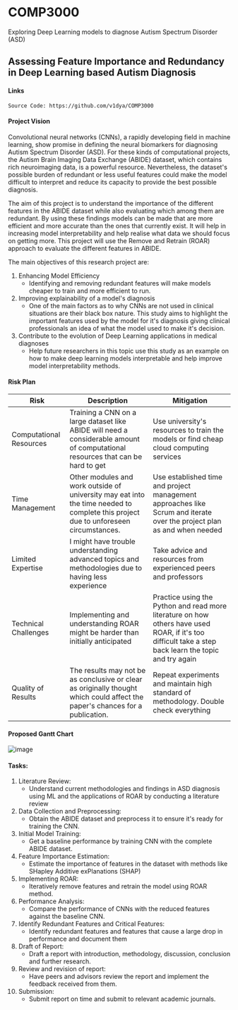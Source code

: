 # COMP3000
Exploring Deep Learning models to diagnose Autism Spectrum Disorder (ASD)

## Assessing Feature Importance and Redundancy in Deep Learning based Autism Diagnosis

#### Links
	Source Code: https://github.com/v1dya/COMP3000
#### Project Vision
Convolutional neural networks (CNNs), a rapidly developing field in machine learning, show promise in defining the neural biomarkers for diagnosing Autism Spectrum Disorder (ASD). For these kinds of computational projects, the Autism Brain Imaging Data Exchange (ABIDE) dataset, which contains rich neuroimaging data, is a powerful resource. Nevertheless, the dataset's possible burden of redundant or less useful features could make the model difficult to interpret and reduce its capacity to provide the best possible diagnosis.

The aim of this project is to understand the importance of the different features in the ABIDE dataset while also evaluating which among them are redundant. By using these findings models can be made that are more efficient and more accurate than the ones that currently exist. It will help in increasing model interpretability and help realise what data we should focus on getting more. This project will use the Remove and Retrain (ROAR) approach to evaluate the different features in ABIDE.

The main objectives of this research project are:
1. Enhancing Model Efficiency
	-  Identifying and removing redundant features will make models cheaper to train and more efficient to run.
2. Improving explainability of a model's diagnosis
	- One of the main factors as to why CNNs are not used in clinical situations are their black box nature. This study aims to highlight the important features used by the model for it's diagnosis giving clinical professionals an idea of what the model used to make it's decision.
3. Contribute to the evolution of Deep Learning applications in medical diagnoses
	- Help future researchers in this topic use this study as an example on how to make deep learning models interpretable and help improve model interpretability methods.
#### Risk Plan

| Risk | Description | Mitigation |
|------|-------------|------------|
|Computational Resources|Training a CNN on a large dataset like ABIDE will need a considerable amount of computational resources that can be hard to get|Use university's resources to train the models or find cheap cloud computing services|
|Time Management|Other modules and work outside of university may eat into the time needed to complete this project due to unforeseen circumstances.|Use established time and project management approaches like Scrum and iterate over the project plan as and when needed|
|Limited Expertise|I might have trouble understanding advanced topics and methodologies due to having less experience| Take advice and resources from experienced peers and professors|
|Technical Challenges|Implementing and understanding ROAR might be harder than initially anticipated|Practice using the Python and read more literature on how others have used ROAR, if it's too difficult take a step back learn the topic and try again|
|Quality of Results|The results may not be as conclusive or clear as originally thought which could affect the paper's chances for a publication.|Repeat experiments and maintain high standard of methodology. Double check everything|

#### Proposed Gantt Chart
![image](https://github.com/v1dya/COMP3000/assets/55044178/11e1fdf0-3dcb-4957-9859-56dd5c3d2b25)
#### Tasks:
1. Literature Review:
	- Understand current methodologies and findings in ASD diagnosis using ML and the applications of ROAR by conducting a literature review
2. Data Collection and Preprocessing:
	- Obtain the ABIDE dataset and preprocess it to ensure it's ready for training the CNN.
3. Initial Model Training:
	- Get a baseline performance by training CNN with the complete ABIDE dataset.
4. Feature Importance Estimation:
	- Estimate the importance of features in the dataset with methods like SHapley Additive exPlanations (SHAP)
5. Implementing ROAR:
	- Iteratively remove features and retrain the model using ROAR method.
6. Performance Analysis:
	- Compare the performance of CNNs with the reduced features against the baseline CNN.
7. Identify Redundant Features and Critical Features:
	- Identify redundant features and features that cause a large drop in performance and document them
8. Draft of Report:
	- Draft a report with introduction, methodology, discussion, conclusion and further research.
9. Review and revision of report:
	- Have peers and advisors review the report and implement the feedback received from them.
10. Submission:
	- Submit report on time and submit to relevant academic journals.

